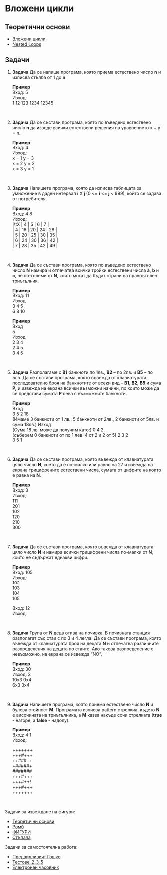 # Вложени цикли

## Теоретични основи

 - [Вложени цикли](https://programist.alle.bg/uroci/vlojeni-cikli/)
 - [Nested Loops](https://www.tutorialspoint.com/cplusplus/cpp_nested_loops.htm)

## Задачи

1. **Задача** Да се напише програма, която приема естествено число **n** и изписва стълба от 1 до **n**

	**Пример**<br>
    Вход: 5<br>
    Изход:<br>
    1
	12
	123
	1234
	12345

<br>

2. **Задача** Да се състави програма, която по въведено естествено число **n** да изведе всички естествени решения на уравнението x + y = n.

	**Пример**<br>
	Вход: 4<br>
	Изход:<br>
	x = 1 y = 3<br>
	x = 2 y = 2<br>
	x = 3 y = 1

<br>

3. **Задача** Напишете програма, която да изписва таблицата за умножение в даден интервал **i** X **j** (0 <= **i** <= **j** < 999), който се задава от потребителя.

    **Пример**<br>
    Вход: 4 8<br>
    Изход:<br>
    |\tX	|	4	|	5	|	6	|	7	|<br>
    |	4	|	16	|	20	|	24	|	28	|<br>
	|	5	|	20	|	25	|	30	|	35	|<br>
	|	6	|	24	|	30	|	36	|	42	|<br>
	|	7	|	28	|	35	|	42	|	49	|
	
<br>

4. **Задача** Да се състави програма, която по въведено естествено число **N** намира и отпечатва всички тройки естествени числа **a**, **b** и **c**, не по-големи от **N**, които могат да бъдат страни на правоъгълен триъгълник.

	**Пример**<br>
	Вход: 11<br>
	Изход<br>
	3 4 5<br>
	6 8 10
	
	**Пример**<br>
	Вход<br>
	5<br>
	Изход<br>
	2 3 4<br>
	2 4 5<br>
	3 4 5

<br>

5. **Задача** Разполагаме с **В1** банкноти по 1лв., **В2** – по 2лв. и **В5** – по 5лв. Да се състави програма, която въвежда от клавиатурата последователно броя на банкнотите от всеки вид – **B1**, **B2**, **B5** и сума **Р,** и извежда на екрана всички възможни начини, по които може да се представи сумата **Р** лева с възможните банкноти.

	**Пример**<br>
	Вход<br>
	3 5 2 18<br> (Имаме 3 банкноти от 1 лв., 5 банкноти от 2лв., 2 банкноти от 5лв. и сума 18лв.)
	Изход<br> (Сума 18 лв. може да получим като:)
	0 4 2<br> (съберем 0 банкноти от по 1 лев, 4 от 2 и 2 от 5)
	2 3 2<br>
	3 5 1

<br>

6. **Задача** Да се състави програма, която въвежда от клавиатурата цяло число **N**, което да е по-малко или равно на 27 и извежда на екрана трицифрените естествени числа, сумата от цифрите на които е равна на **N**.

	**Пример**<br>
	Вход: 3<br>
	Изход:<br>
	111<br>
	201<br>
	102<br>
	120<br>
	210<br>
	300

<br>

7. **Задача** Да се състави програма, която въвежда от клавиатурата цяло число **N** и намира всички трицифрени числа по-малки от **N**, които не съдържат еднакви цифри.

	**Пример**<br>
	Вход: 105<br>
	Изход:<br>
	102<br>
	103<br>
	104<br>
	105

	Вход: 12<br>
	Изход:

<br>

8. **Задача** Група от **N** деца отива на почивка. В почивната станция разполагат със стаи с по 3 и 4 легла. Да се състави програма, която въвежда от клавиатурата броя на децата **N** и отпечатва различните разпределения на децата по стаите. Ако такова разпределение е невъзможно, на екрана се извежда “NO”.

	**Пример**<br>
	Вход: 30<br>
	Изход: 3<br>
	10x3 0x4<br>
	6x3  3x4<br>

<br>

9. **Задача** Напишете програма, която приема естествено число **N** и булева стойност **M**. Програмата изписва pattern стрелкиа, където **N** е височината на триъгълника, а **M** казва накъде сочи стрелката (**true** - нагоре, а **false** - надолу).

    **Пример**<br>
    Вход: 4 1<br>
    Изход:

	+++++++ <br>
	+++#+++ <br>
	++###++ <br>
	+#####+ <br>
	####### <br>
    +++#+++ <br>
    +++#++! <br>
    +++#+++ <br>
	+++++++ <br>
<br>

Задачи за извеждане на фигури: 
- [Теоретични основи](https://drive.google.com/file/d/0B0DgZGtV0C9HOVZ3MFdoRWQzVFk/view)
- [Ромб](http://www.math.bas.bg/infos/files/2010-03-06-E1.pdf)
- [ФИГУРИ](http://www.math.bas.bg/infos/files/2012-06-10-E2.pdf)
- [Стъпала](http://www.math.bas.bg/infos/files/e3.pdf)

Задачи за самостоятелна работа:
- [Предвидливият Гошко](http://www.math.bas.bg/infos/files/2010-03-06-E2.pdf)
- [Тестове_2_3_5](http://www.math.bas.bg/infos/files/2011-03-05-E3.pdf)
- [Електронен часовник](http://www.math.bas.bg/infos/files/2011-03-05-E1.pdf)
 
